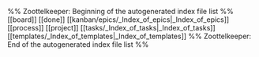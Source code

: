 %% Zoottelkeeper: Beginning of the autogenerated index file list  %%
 [[board]]
 [[done]]
 [[kanban/epics/_Index_of_epics|_Index_of_epics]]
 [[process]]
 [[project]]
 [[tasks/_Index_of_tasks|_Index_of_tasks]]
 [[templates/_Index_of_templates|_Index_of_templates]]
%% Zoottelkeeper: End of the autogenerated index file list  %%
